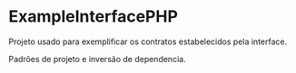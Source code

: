 # ExampleInterfacePHP

  Projeto usado para exemplificar os contratos estabelecidos pela interface.

  Padrões de projeto e inversão de dependencia.